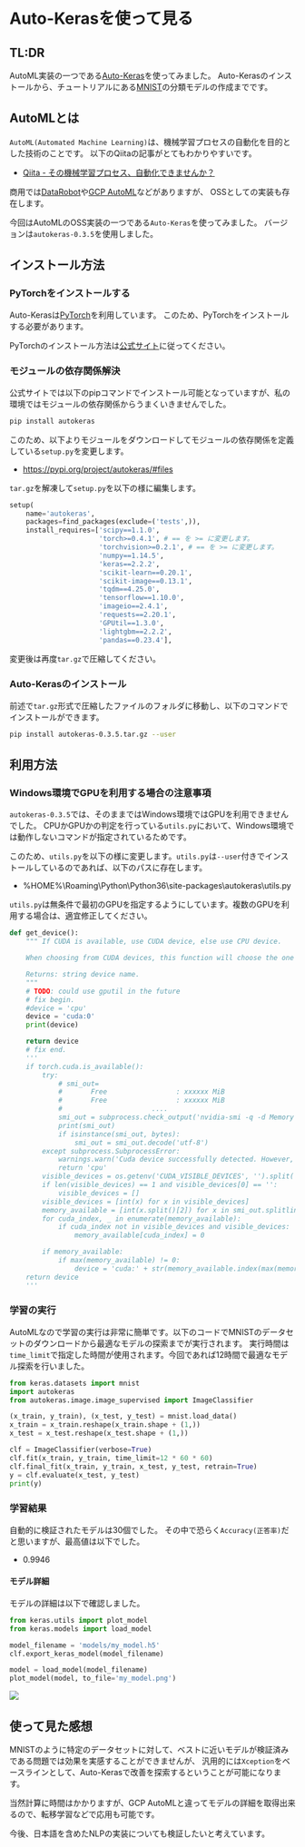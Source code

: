 # Auto-Kerasを使って見る

## TL:DR

AutoML実装の一つである[Auto-Keras](https://autokeras.com/)を使ってみました。
Auto-Kerasのインストールから、チュートリアルにある[MNIST](http://yann.lecun.com/exdb/mnist/)の分類モデルの作成までです。

## AutoMLとは

`AutoML(Automated Machine Learning)`は、機械学習プロセスの自動化を目的とした技術のことです。
以下のQiitaの記事がとてもわかりやすいです。

* [Qiita - その機械学習プロセス、自動化できませんか？](https://qiita.com/Hironsan/items/30fe09c85da8a28ebd63)

商用では[DataRobot](https://www.datarobot.com/jp/)や[GCP AutoML](https://cloud.google.com/automl/)などがありますが、
OSSとしての実装も存在します。

今回はAutoMLのOSS実装の一つである`Auto-Keras`を使ってみました。
バージョンは`autokeras-0.3.5`を使用しました。

## インストール方法

### PyTorchをインストールする

Auto-Kerasは[PyTorch](https://pytorch.org/)を利用しています。
このため、PyTorchをインストールする必要があります。

PyTorchのインストール方法は[公式サイト](https://pytorch.org/)に従ってください。

### モジュールの依存関係解決

公式サイトでは以下のpipコマンドでインストール可能となっていますが、私の環境ではモジュールの依存関係からうまくいきませんでした。

```bash
pip install autokeras
```

このため、以下よりモジュールをダウンロードしてモジュールの依存関係を定義している`setup.py`を変更します。

* <https://pypi.org/project/autokeras/#files>

`tar.gz`を解凍して`setup.py`を以下の様に編集します。

```python
setup(
    name='autokeras',
    packages=find_packages(exclude=('tests',)),
    install_requires=['scipy==1.1.0',
                      'torch>=0.4.1', # == を >= に変更します。
                      'torchvision>=0.2.1', # == を >= に変更します。
                      'numpy==1.14.5',
                      'keras==2.2.2',
                      'scikit-learn==0.20.1',
                      'scikit-image==0.13.1',
                      'tqdm==4.25.0',
                      'tensorflow==1.10.0',
                      'imageio==2.4.1',
                      'requests==2.20.1',
                      'GPUtil==1.3.0',
                      'lightgbm==2.2.2',
                      'pandas==0.23.4'],
```

変更後は再度`tar.gz`で圧縮してください。

### Auto-Kerasのインストール

前述で`tar.gz`形式で圧縮したファイルのフォルダに移動し、以下のコマンドでインストールができます。

```bash
pip install autokeras-0.3.5.tar.gz --user
```

## 利用方法

### Windows環境でGPUを利用する場合の注意事項

`autokeras-0.3.5`では、そのままではWindows環境ではGPUを利用できませんでした。
CPUかGPUかの判定を行っている`utils.py`において、Windows環境では動作しないコマンドが指定されているためです。

このため、`utils.py`を以下の様に変更します。`utils.py`は`--user`付きでインストールしているのであれば、以下のパスに存在します。

* %HOME%\Roaming\Python\Python36\site-packages\autokeras\utils.py

`utils.py`は無条件で最初のGPUを指定するようにしています。複数のGPUを利用する場合は、適宜修正してください。

```python
def get_device():
    """ If CUDA is available, use CUDA device, else use CPU device.

    When choosing from CUDA devices, this function will choose the one with max memory available.

    Returns: string device name.
    """
    # TODO: could use gputil in the future
    # fix begin.
    #device = 'cpu'
    device = 'cuda:0'
    print(device)

    return device
    # fix end.
    '''
    if torch.cuda.is_available():
        try:
            # smi_out=
            #       Free                 : xxxxxx MiB
            #       Free                 : xxxxxx MiB
            #                      ....
            smi_out = subprocess.check_output('nvidia-smi -q -d Memory | grep -A4 GPU|grep Free', shell=True)
            print(smi_out)
            if isinstance(smi_out, bytes):
                smi_out = smi_out.decode('utf-8')
        except subprocess.SubprocessError:
            warnings.warn('Cuda device successfully detected. However, nvidia-smi cannot be invoked')
            return 'cpu'
        visible_devices = os.getenv('CUDA_VISIBLE_DEVICES', '').split(',')
        if len(visible_devices) == 1 and visible_devices[0] == '':
            visible_devices = []
        visible_devices = [int(x) for x in visible_devices]
        memory_available = [int(x.split()[2]) for x in smi_out.splitlines()]
        for cuda_index, _ in enumerate(memory_available):
            if cuda_index not in visible_devices and visible_devices:
                memory_available[cuda_index] = 0

        if memory_available:
            if max(memory_available) != 0:
                device = 'cuda:' + str(memory_available.index(max(memory_available)))
    return device
    '''
```

### 学習の実行

AutoMLなので学習の実行は非常に簡単です。以下のコードでMNISTのデータセットのダウンロードから最適なモデルの探索までが実行されます。
実行時間は`time_limit`で指定した時間が使用されます。今回であれば12時間で最適なモデル探索を行いました。

```python
from keras.datasets import mnist
import autokeras
from autokeras.image.image_supervised import ImageClassifier

(x_train, y_train), (x_test, y_test) = mnist.load_data()
x_train = x_train.reshape(x_train.shape + (1,))
x_test = x_test.reshape(x_test.shape + (1,))

clf = ImageClassifier(verbose=True)
clf.fit(x_train, y_train, time_limit=12 * 60 * 60)
clf.final_fit(x_train, y_train, x_test, y_test, retrain=True)
y = clf.evaluate(x_test, y_test)
print(y)
```

### 学習結果

自動的に検証されたモデルは30個でした。
その中で恐らく`Accuracy(正答率)`だと思いますが、最高値は以下でした。

* 0.9946

#### モデル詳細

モデルの詳細は以下で確認しました。

```python
from keras.utils import plot_model
from keras.models import load_model

model_filename = 'models/my_model.h5'
clf.export_keras_model(model_filename)

model = load_model(model_filename)
plot_model(model, to_file='my_model.png')
```

![](images/auto-keras-image-model.png)

## 使って見た感想

MNISTのように特定のデータセットに対して、ベストに近いモデルが検証済みである問題では効果を実感することができませんが、
汎用的には`Xception`をベースラインとして、Auto-Kerasで改善を探索するということが可能になります。

当然計算に時間はかかりますが、GCP AutoMLと違ってモデルの詳細を取得出来るので、転移学習などで応用も可能です。

今後、日本語を含めたNLPの実装についても検証したいと考えています。